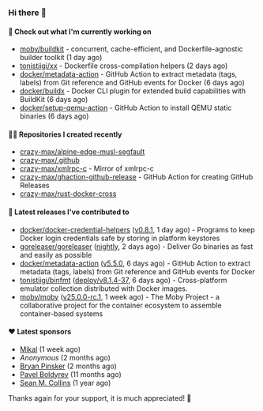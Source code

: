 ### Hi there 👋

#### 👷 Check out what I'm currently working on

- [moby/buildkit](https://github.com/moby/buildkit) - concurrent, cache-efficient, and Dockerfile-agnostic builder toolkit (1 day ago)
- [tonistiigi/xx](https://github.com/tonistiigi/xx) - Dockerfile cross-compilation helpers (2 days ago)
- [docker/metadata-action](https://github.com/docker/metadata-action) - GitHub Action to extract metadata (tags, labels) from Git reference and GitHub events for Docker (6 days ago)
- [docker/buildx](https://github.com/docker/buildx) - Docker CLI plugin for extended build capabilities with BuildKit (6 days ago)
- [docker/setup-qemu-action](https://github.com/docker/setup-qemu-action) - GitHub Action to install QEMU static binaries (6 days ago)

#### 👨‍💻 Repositories I created recently

- [crazy-max/alpine-edge-musl-segfault](https://github.com/crazy-max/alpine-edge-musl-segfault)
- [crazy-max/.github](https://github.com/crazy-max/.github)
- [crazy-max/xmlrpc-c](https://github.com/crazy-max/xmlrpc-c) - Mirror of xmlrpc-c
- [crazy-max/ghaction-github-release](https://github.com/crazy-max/ghaction-github-release) - GitHub Action for creating GitHub Releases
- [crazy-max/rust-docker-cross](https://github.com/crazy-max/rust-docker-cross)

#### 🚀 Latest releases I've contributed to

- [docker/docker-credential-helpers](https://github.com/docker/docker-credential-helpers) ([v0.8.1](https://github.com/docker/docker-credential-helpers/releases/tag/v0.8.1), 1 day ago) - Programs to keep Docker login credentials safe by storing in platform keystores
- [goreleaser/goreleaser](https://github.com/goreleaser/goreleaser) ([nightly](https://github.com/goreleaser/goreleaser/releases/tag/nightly), 2 days ago) - Deliver Go binaries as fast and easily as possible
- [docker/metadata-action](https://github.com/docker/metadata-action) ([v5.5.0](https://github.com/docker/metadata-action/releases/tag/v5.5.0), 6 days ago) - GitHub Action to extract metadata (tags, labels) from Git reference and GitHub events for Docker
- [tonistiigi/binfmt](https://github.com/tonistiigi/binfmt) ([deploy/v8.1.4-37](https://github.com/tonistiigi/binfmt/releases/tag/deploy/v8.1.4-37), 6 days ago) - Cross-platform emulator collection distributed with Docker images.
- [moby/moby](https://github.com/moby/moby) ([v25.0.0-rc.1](https://github.com/moby/moby/releases/tag/v25.0.0-rc.1), 1 week ago) - The Moby Project - a collaborative project for the container ecosystem to assemble container-based systems

#### ❤️ Latest sponsors
- [Mikal](https://github.com/Ifiht) (1 week ago)
- _Anonymous_ (2 months ago)
- [Bryan Pinsker](https://github.com/BryanPinsker) (2 months ago)
- [Pavel Boldyrev](https://github.com/bpg) (11 months ago)
- [Sean M. Collins](https://github.com/sc68cal) (1 year ago)

Thanks again for your support, it is much appreciated! 🙏
